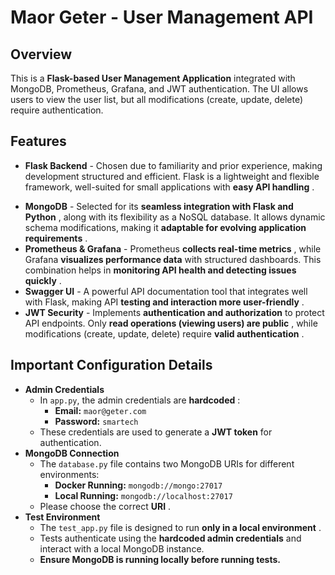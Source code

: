 # **Maor Geter - User Management API** 

## **Overview**

This is a **Flask-based User Management Application** integrated with MongoDB, Prometheus, Grafana, and JWT authentication. The UI allows users to view the user list, but all modifications (create, update, delete) require authentication.

## **Features**

- **Flask Backend** - Chosen due to familiarity and prior experience, making development structured and efficient. Flask is a lightweight and flexible framework, well-suited for small applications with  **easy API handling** .

* **MongoDB** - Selected for its  **seamless integration with Flask and Python** , along with its flexibility as a NoSQL database. It allows dynamic schema modifications, making it  **adaptable for evolving application requirements** .
* **Prometheus & Grafana** - Prometheus  **collects real-time metrics** , while Grafana **visualizes performance data** with structured dashboards. This combination helps in  **monitoring API health and detecting issues quickly** .
* **Swagger UI** - A powerful API documentation tool that integrates well with Flask, making API  **testing and interaction more user-friendly** .
* **JWT Security** - Implements **authentication and authorization** to protect API endpoints. Only  **read operations (viewing users) are public** , while modifications (create, update, delete) require  **valid authentication** .

## Important Configuration Details

* **Admin Credentials**
  * In `app.py`, the admin credentials are  **hardcoded** :
    * **Email:** `maor@geter.com`
    * **Password:** `smartech`
  * These credentials are used to generate a **JWT token** for authentication.
* **MongoDB Connection**
  * The `database.py` file contains two MongoDB URIs for different environments:
    * **Docker Running:** `mongodb://mongo:27017`
    * **Local Running:** `mongodb://localhost:27017`
  * Please choose the correct **URI** .
* **Test Environment**
  * The `test_app.py` file is designed to run  **only in a local environment** .
  * Tests authenticate using the **hardcoded admin credentials** and interact with a local MongoDB instance.
  * **Ensure MongoDB is running locally before running tests.**
